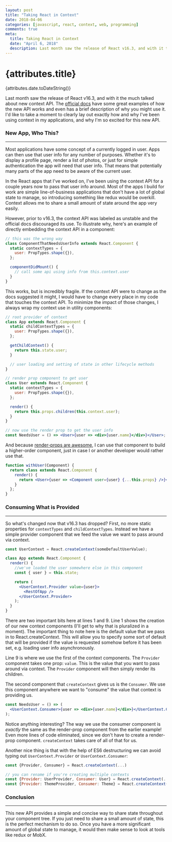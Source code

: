 ```yaml
---
layout: post
title: "Taking React in Context"
date: 2018-04-06
categories: [javascript, react, context, web, programming]
comments: true
meta:
  title: Taking React in Context
  date: "April 6, 2018"
  description: Last month saw the release of React v16.3, and with it the much talked about new context API. The official docs have some great examples of how the new API works and even has a brief description of why you might use it. I'd like to take a moment to clearly lay out exactly how and why I've been using context in my applications, and why I'm so excited for this new API.
---
```


# {attributes.title}
{attributes.date.toDateString()}

Last month saw the release of React v16.3, and with it the much talked about new context API. The [official docs](https://reactjs.org/docs/context.html) have some great examples of how the new API works and even has a brief description of why you might use it. I'd like to take a moment to clearly lay out exactly how and why I've been using context in my applications, and why I'm so excited for this new API.

### New App, Who This?

---

Most applications have some concept of a currently logged in user. Apps can then use that user info for any number of purposes. Whether it's to display a profile page, render a list of photos, or just for simple authentication the app will need that user info. That means that potentially many parts of the app need to be aware of the current user.

In the React apps that I've worked on, I've been using the context API for a couple years now to pass that user info around. Most of the apps I build for work are simple line-of-business applications that don't have a lot of global state to manage, so introducing something like redux would be overkill. Context allows me to share a small amount of state around the app very easily.

However, prior to v16.3, the context API was labeled as unstable and the official docs discouraged its use. To illustrate why, here's an example of directly embedding the context API in a component:

```jsx
// this was the wrong way
class ComponentThatNeedsUserInfo extends React.Component {
  static contextTypes = {
    user: PropTypes.shape({}),
  };

  componentDidMount() {
    // call some api using info from this.context.user
  }
}
```

This works, but is incredibly fragile. If the context API were to change as the docs suggested it might, I would have to change every place in my code that touches the context API. To minimize the impact of those changes, I always wrap my context use in utility components:

```jsx
// root provider of context
class App extends React.Component {
  static childContextTypes = {
    user: PropTypes.shape({}),
  };

  getChildContext() {
    return this.state.user;
  }

  // user loading and setting of state in other lifecycle methods
}

// render prop component to get user
class User extends React.Component {
  static contextTypes = {
    user: PropTypes.shape({}),
  };

  render() {
    return this.props.children(this.context.user);
  }
}

// now use the render prop to get the user info
const NeedsUser = () => <User>{user => <div>{user.name}</div>}</User>;
```

And because [render-props are awesome](https://www.youtube.com/watch?v=BcVAq3YFiuc), I can use that component to build a higher-order component, just in case I or another developer would rather use that.

```jsx
function withUser(Component) {
  return class extends React.Component {
    render() {
      return <User>{user => <Component user={user} {...this.props} />}</User>;
    }
  };
}
```

### Consuming What is Provided

---

So what's changed now that v16.3 has dropped? First, no more static properties for `contextTypes` and `childContextTypes`. Instead we have a simple provider component that we feed the value we want to pass around via context.

```jsx
const UserContext = React.createContext(someDefaultUserValue);

class App extends React.Component {
  render() {
    //we've loaded the user somewhere else in this component
    const { user } = this.state;

    return (
      <UserContext.Provider value={user}>
        <RestOfApp />
      </UserContext.Provider>
    );
  }
}
```

There are two important bits here at lines 1 and 9. Line 1 shows the creation of our new context components (I'll get to why that is pluralized in a moment). The important thing to note here is the default value that we pass in to React.createContext. This will allow you to specify some sort of default that will be provided if the value is requested somehow before it has been set, e.g. loading user info asynchronously.

Line 9 is where we use the first of the context components. The `Provider` component takes one prop: `value`. This is the value that you want to pass around via context. The `Provider` component will then simply render its children.

The second component that `createContext` gives us is the `Consumer`. We use this component anywhere we want to "consume" the value that context is providing us.

```jsx
const NeedsUser = () => (
  <UserContext.Consumer>{user => <div>{user.name}</div>}</UserContext.Consumer>
);
```

Notice anything interesting? The way we use the consumer component is _exactly_ the same as the render-prop component from the earlier example! Even more lines of code eliminated, since we don't have to create a render-prop component. `createContext` takes care of all of that for us.

Another nice thing is that with the help of ES6 destructuring we can avoid typing out `UserContext.Provider` or `UserContext.Consumer`:

```jsx
const {Provider, Consumer} = React.createContext(...)

// you can rename if you're creating multiple contexts
const {Provider: UserProvider, Consumer: User} = React.createContext(...)
const {Provider: ThemeProvider, Consumer: Theme} = React.createContext(...)
```

### Conclusion

---

This new API provides a simple and concise way to share state throughout your component tree. If you just need to share a small amount of state, this is the perfect mechanism to do so. Once you have a more significant amount of global state to manage, it would then make sense to look at tools like redux or MobX.
